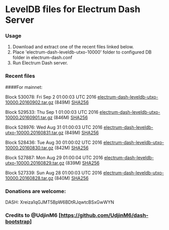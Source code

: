 # LevelDB files for Electrum Dash Server

### Usage

1. Download and extract one of the recent files linked below.
2. Place 'electrum-dash-leveldb-utxo-10000' folder to configured DB folder in electrum-dash.conf
3. Run Electrum Dash server.

### Recent files

####For mainnet:

Block 530078: Fri Sep  2 01:00:03 UTC 2016 [electrum-dash-leveldb-utxo-10000.20160902.tar.gz](https://transfer.sh/RAP5F/electrum-dash-leveldb-utxo-10000.20160902.tar.gz) (849M) [SHA256](https://transfer.sh/XSCIn/electrum-dash-leveldb-utxo-10000.20160902.tar.gz.sha256)

Block 529533: Thu Sep  1 01:00:03 UTC 2016 [electrum-dash-leveldb-utxo-10000.20160901.tar.gz](https://transfer.sh/XNSPR/electrum-dash-leveldb-utxo-10000.20160901.tar.gz) (846M) [SHA256](https://transfer.sh/nbZ5y/electrum-dash-leveldb-utxo-10000.20160901.tar.gz.sha256)

Block 528976: Wed Aug 31 01:00:03 UTC 2016 [electrum-dash-leveldb-utxo-10000.20160831.tar.gz](https://transfer.sh/nPObW/electrum-dash-leveldb-utxo-10000.20160831.tar.gz) (849M) [SHA256](https://transfer.sh/NakCj/electrum-dash-leveldb-utxo-10000.20160831.tar.gz.sha256)

Block 528436: Tue Aug 30 01:00:02 UTC 2016 [electrum-dash-leveldb-utxo-10000.20160830.tar.gz](https://transfer.sh/skYrX/electrum-dash-leveldb-utxo-10000.20160830.tar.gz) (842M) [SHA256](https://transfer.sh/PdW5n/electrum-dash-leveldb-utxo-10000.20160830.tar.gz.sha256)

Block 527887: Mon Aug 29 01:00:04 UTC 2016 [electrum-dash-leveldb-utxo-10000.20160829.tar.gz](https://transfer.sh/MUiys/electrum-dash-leveldb-utxo-10000.20160829.tar.gz) (839M) [SHA256](https://transfer.sh/IEj9D/electrum-dash-leveldb-utxo-10000.20160829.tar.gz.sha256)

Block 527339: Sun Aug 28 01:00:03 UTC 2016 [electrum-dash-leveldb-utxo-10000.20160828.tar.gz](https://transfer.sh/YZe8d/electrum-dash-leveldb-utxo-10000.20160828.tar.gz) (840M) [SHA256](https://transfer.sh/13fFaf/electrum-dash-leveldb-utxo-10000.20160828.tar.gz.sha256)

### Donations are welcome:

DASH: Xreiza1qGJMT5BpW6BDtRJqwtcBSxGwWYN

### Credits to @UdjinM6 [https://github.com/UdjinM6/dash-bootstrap]
